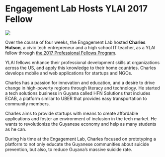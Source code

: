 # Engagement Lab Hosts YLAI 2017 Fellow

![](https://res.cloudinary.com/engagement-lab-home/image/upload/v1/homepage-2.0/news/medium/1_tAbDdakfDleP853_yPM7RQ.png)

Over the course of four weeks, the Engagement Lab hosted **Charles Hutson**, a civic tech entrepreneur and a high school IT teacher, as a YLAI fellow through [the 2017 Professional Fellows Program](https://ylai.state.gov/fellowship/).

YLAI fellows enhance their professional development skills at organizations across the US, and apply this knowledge to their home countries. Charles develops mobile and web applications for startups and NGOs.

Charles has a passion for innovation and education, and a desire to drive change in high-poverty regions through literacy and technology. He started a tech solutions business in Guyana called HFN Solutions that includes ECAB, a platform similar to UBER that provides easy transportation to community members.

Charles aims to provide startups with means to create affordable applications and foster an environment of inclusion in the tech market. He wants to revolutionize the Guyanese economy and help as many students as he can.

During his time at the Engagement Lab, Charles focused on prototyping a platform to not only educate the Guyanese communities about suicide prevention, but also, to reduce Guyana’s massive suicide rate.
